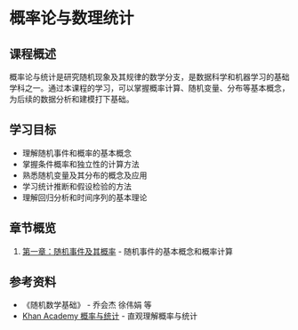 # 概率论与数理统计

## 课程概述

概率论与统计是研究随机现象及其规律的数学分支，是数据科学和机器学习的基础学科之一。通过本课程的学习，可以掌握概率计算、随机变量、分布等基本概念，为后续的数据分析和建模打下基础。

## 学习目标

- 理解随机事件和概率的基本概念
- 掌握条件概率和独立性的计算方法
- 熟悉随机变量及其分布的概念及应用
- 学习统计推断和假设检验的方法
- 理解回归分析和时间序列的基本理论

## 章节概览

1. [第一章：随机事件及其概率](/probability-and-statistics/ch01-probability) - 随机事件的基本概念和概率计算

## 参考资料

- 《随机数学基础》 - 乔会杰 徐伟娟 等
- [Khan Academy 概率与统计](https://www.khanacademy.org/math/statistics-probability) - 直观理解概率与统计 